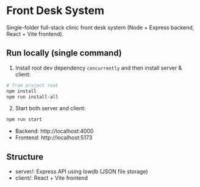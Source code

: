 # Front Desk System

Single-folder full-stack clinic front desk system (Node + Express backend, React + Vite frontend).

## Run locally (single command)
1. Install root dev dependency `concurrently` and then install server & client:
```bash
# from project root
npm install
npm run install-all
```

2. Start both server and client:
```bash
npm run start
```

- Backend: http://localhost:4000
- Frontend: http://localhost:5173

## Structure
- server/: Express API using lowdb (JSON file storage)
- client/: React + Vite frontend

